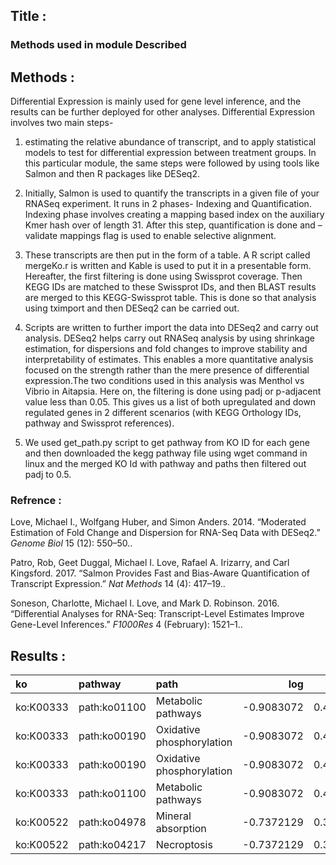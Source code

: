 ## Title :

### Methods used in module Described

## Methods :

Differential Expression is mainly used for gene level inference, and the
results can be further deployed for other analyses. Differential
Expression involves two main steps-

1.  estimating the relative abundance of transcript, and to apply
    statistical models to test for differential expression between
    treatment groups. In this particular module, the same steps were
    followed by using tools like Salmon and then R packages like DESeq2.

2.  Initially, Salmon is used to quantify the transcripts in a given
    file of your RNASeq experiment. It runs in 2 phases- Indexing and
    Quantification. Indexing phase involves creating a mapping based
    index on the auxiliary Kmer hash over of length 31. After this step,
    quantification is done and –validate mappings flag is used to enable
    selective alignment.

3.  These transcripts are then put in the form of a table. A R script
    called mergeKo.r is written and Kable is used to put it in a
    presentable form. Hereafter, the first filtering is done using
    Swissprot coverage. Then KEGG IDs are matched to these Swissprot
    IDs, and then BLAST results are merged to this KEGG-Swissprot table.
    This is done so that analysis using tximport and then DESeq2 can be
    carried out.

4.  Scripts are written to further import the data into DESeq2 and carry
    out analysis. DESeq2 helps carry out RNASeq analysis by using
    shrinkage estimation, for dispersions and fold changes to improve
    stability and interpretability of estimates. This enables a more
    quantitative analysis focused on the strength rather than the mere
    presence of differential expression.The two conditions used in this
    analysis was Menthol vs Vibrio in Aitapsia. Here on, the filtering
    is done using padj or p-adjacent value less than 0.05. This gives us
    a list of both upregulated and down regulated genes in 2 different
    scenarios (with KEGG Orthology IDs, pathway and Swissprot
    references).

5.  We used get\_path.py script to get pathway from KO ID for each gene
    and then downloaded the kegg pathway file using wget command in
    linux and the merged KO Id with pathway and paths then filtered out
    padj to 0.5.

### Refrence :

Love, Michael I., Wolfgang Huber, and Simon Anders. 2014. “Moderated
Estimation of Fold Change and Dispersion for RNA-Seq Data with DESeq2.”
*Genome Biol* 15 (12): 550–50..

Patro, Rob, Geet Duggal, Michael I. Love, Rafael A. Irizarry, and Carl
Kingsford. 2017. “Salmon Provides Fast and Bias-Aware Quantification of
Transcript Expression.” *Nat Methods* 14 (4): 417–19..

Soneson, Charlotte, Michael I. Love, and Mark D. Robinson. 2016.
“Differential Analyses for RNA-Seq: Transcript-Level Estimates Improve
Gene-Level Inferences.” *F1000Res* 4 (February):
1521–1..

## Results :

| ko        | pathway      | path                      |         log |      padj | factor                        |
| :-------- | :----------- | :------------------------ | ----------: | --------: | :---------------------------- |
| ko:K00333 | path:ko01100 | Metabolic pathways        | \-0.9083072 | 0.4837903 | Menthol\_Menthol\_vs\_Control |
| ko:K00333 | path:ko00190 | Oxidative phosphorylation | \-0.9083072 | 0.4837903 | Menthol\_Menthol\_vs\_Control |
| ko:K00333 | path:ko00190 | Oxidative phosphorylation | \-0.9083072 | 0.4837903 | Menthol\_Menthol\_vs\_Control |
| ko:K00333 | path:ko01100 | Metabolic pathways        | \-0.9083072 | 0.4837903 | Menthol\_Menthol\_vs\_Control |
| ko:K00522 | path:ko04978 | Mineral absorption        | \-0.7372129 | 0.3514596 | Menthol\_Menthol\_vs\_Control |
| ko:K00522 | path:ko04217 | Necroptosis               | \-0.7372129 | 0.3514596 | Menthol\_Menthol\_vs\_Control |

